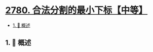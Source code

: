 # [2780. 合法分割的最小下标【中等】](https://github.com/tnotesjs/TNotes.leetcode/tree/main/notes/2780.%20%E5%90%88%E6%B3%95%E5%88%86%E5%89%B2%E7%9A%84%E6%9C%80%E5%B0%8F%E4%B8%8B%E6%A0%87%E3%80%90%E4%B8%AD%E7%AD%89%E3%80%91)

<!-- region:toc -->

- [1. 📝 概述](#1--概述)

<!-- endregion:toc -->

## 1. 📝 概述
